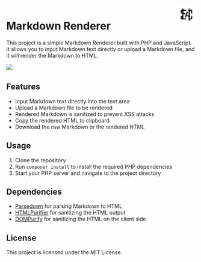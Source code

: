 <img src="https://github.com/H0lz3r-x64/markdown-preview/blob/main/favicon.svg" width="50" align="right">

# Markdown Renderer

This project is a simple Markdown Renderer built with PHP and JavaScript. It allows you to input Markdown text directly or upload a Markdown file, and it will render the Markdown to HTML.

<img src="https://github.com/H0lz3r-x64/markdown-preview/assets/91200978/a967b43c-3f8c-462d-824c-5cb209b5ad95" width="1000">




## Features

- Input Markdown text directly into the text area
- Upload a Markdown file to be rendered
- Rendered Markdown is sanitized to prevent XSS attacks
- Copy the rendered HTML to clipboard
- Download the raw Markdown or the rendered HTML

## Usage

1. Clone the repository
2. Run `composer install` to install the required PHP dependencies
3. Start your PHP server and navigate to the project directory

## Dependencies

- [Parsedown](https://github.com/erusev/parsedown) for parsing Markdown to HTML
- [HTMLPurifier](http://htmlpurifier.org/) for sanitizing the HTML output
- [DOMPurify](https://github.com/cure53/DOMPurify) for sanitizing the HTML on the client side

## License

This project is licensed under the MIT License.

